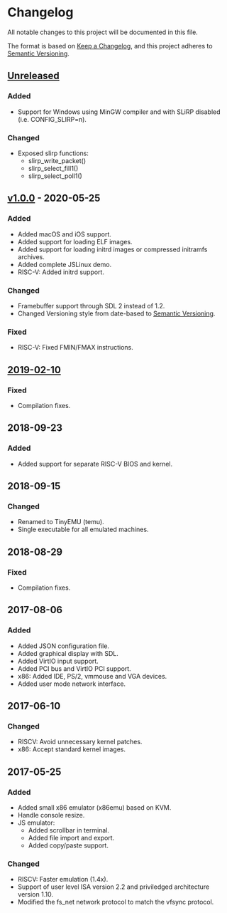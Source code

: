 <!--
  SPDX-FileCopyrightText: 2022 Leroy Hopson
  SPDX-FileCopyrightText: 2019-2020 Fernando Lemos
  SPDX-FileCopyrightText: 2017-2018 Fabrice Bellard
  SPDX-License-Identifier: MIT
-->

# Changelog
All notable changes to this project will be documented in this file.

The format is based on [Keep a Changelog](https://keepachangelog.com/en/1.0.0/),
and this project adheres to [Semantic Versioning](https://semver.org/spec/v2.0.0.html).

## [Unreleased](https://github.com/lihop/TinyEMU/compare/v1.0.0...HEAD)
### Added
- Support for Windows using MinGW compiler and with SLiRP disabled (i.e. CONFIG_SLIRP=n).

### Changed
- Exposed slirp functions:
  - slirp_write_packet()
  - slirp_select_fill1()
  - slirp_select_poll1()

## [v1.0.0](https://github.com/lihop/TinyEMU/compare/v2019-02-10...v1.0.0) - 2020-05-25
### Added
- Added macOS and iOS support.
- Added support for loading ELF images.
- Added support for loading initrd images or compressed initramfs archives.
- Added complete JSLinux demo.
- RISC-V: Added initrd support.

### Changed
- Framebuffer support through SDL 2 instead of 1.2. 
- Changed Versioning style from date-based to [Semantic Versioning](https://semver.org/).

### Fixed
- RISC-V: Fixed FMIN/FMAX instructions.

## [2019-02-10](https://github.com/lihop/TinyEMU/releases/tag/v2019-02-10)
### Fixed
- Compilation fixes.

## 2018-09-23
### Added
- Added support for separate RISC-V BIOS and kernel.

## 2018-09-15
### Changed
- Renamed to TinyEMU (temu).
- Single executable for all emulated machines.

## 2018-08-29
### Fixed
- Compilation fixes.

## 2017-08-06
### Added
- Added JSON configuration file.
- Added graphical display with SDL.
- Added VirtIO input support.
- Added PCI bus and VirtIO PCI support.
- x86: Added IDE, PS/2, vmmouse and VGA devices.
- Added user mode network interface.

## 2017-06-10
### Changed
- RISCV: Avoid unnecessary kernel patches.
- x86: Accept standard kernel images.

## 2017-05-25
### Added
- Added small x86 emulator (x86emu) based on KVM.
- Handle console resize.
- JS emulator:
  - Added scrollbar in terminal.
  - Added file import and export.
  - Added copy/paste support.

### Changed
- RISCV: Faster emulation (1.4x).
- Support of user level ISA version 2.2 and priviledged architecture
  version 1.10.
- Modified the fs_net network protocol to match the vfsync protocol.
